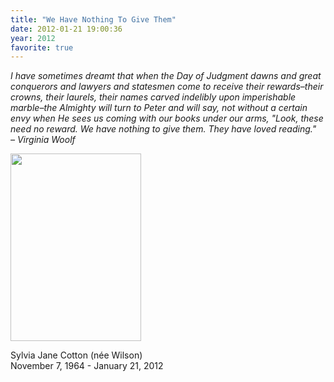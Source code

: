 ```yaml
---
title: "We Have Nothing To Give Them"
date: 2012-01-21 19:00:36
year: 2012
favorite: true
---
```

<p>
  <em>
    I have sometimes dreamt that when the Day of Judgment dawns and
    great conquerors and lawyers and statesmen come to receive their
    rewards–their crowns, their laurels, their names carved
    indelibly upon imperishable marble–the Almighty will turn to
    Peter and will say, not without a certain envy when He sees us
    coming with our books under our arms, "Look, these need no
    reward. We have nothing to give them. They have loved reading."
    <br/>
    – Virginia Woolf
  </em>
</p>
<img title="slides sylvia" src="{{ '/files/2012/01/slides-sylvia-1-209x300.jpg' | relative_url }}" alt="" width="209" height="300" />
<p>Sylvia Jane Cotton (née Wilson)<br/>November 7, 1964 - January 21, 2012</p>
